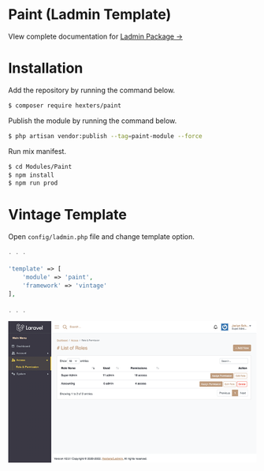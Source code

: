 # Paint (Ladmin Template)

VIew complete documentation for [Ladmin Package &rarr;](https://github.com/hexters/ladmin)

# Installation

Add the repository by running the command below.

```bash
$ composer require hexters/paint
```

Publish the module by running the command below.

```bash
$ php artisan vendor:publish --tag=paint-module --force
```

Run mix manifest.

```bash
$ cd Modules/Paint
$ npm install
$ npm run prod
```

# Vintage Template

Open `config/ladmin.php` file and change template option.

```php
. . .

'template' => [
    'module' => 'paint',
    'framework' => 'vintage'
],

. . .
```

![Vintage Template](https://github.com/hexters/assets/blob/main/ladmin-package/paint/vintage/overview.png?raw=true)
